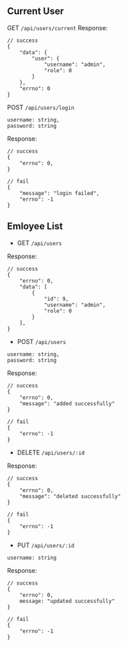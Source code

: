 ## Current User

GET `/api/users/current`
Response:

```
// success
{
    "data": {
        "user": {
            "username": "admin",
            "role": 0
        }
    },
    "errno": 0
}

```

POST `/api/users/login`

```
username: string,
password: string
```

Response:

```
// success
{
    "errno": 0,
}

// fail
{
    "message": "login failed",
    "errno": -1
}
```

## Emloyee List

- GET `/api/users`

Response:

```
// success
{
    "errno": 0,
    "data": [
        {
            "id": 9,
            "username": "admin",
            "role": 0
        }
    ],
}
```

- POST `/api/users`

```
username: string,
password: string
```

Response:

```
// success
{
    "errno": 0,
    "message": "added successfully"
}

// fail
{
    "errno": -1
}
```

- DELETE `/api/users/:id`

Response:

```
// success
{
    "errno": 0,
    "message": "deleted successfully"
}

// fail
{
    "errno": -1
}
```

- PUT `/api/users/:id`

```
username: string
```

Response:

```
// success
{
    "errno": 0,
    message: "updated successfully"
}

// fail
{
    "errno": -1
}
```
